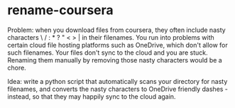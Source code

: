 # rename-coursera
Problem: when you download files from coursera, they often include nasty characters \ / : * ? " < > | in their filenames. You run into problems with certain cloud file hosting platforms such as OneDrive, which don't allow for such filenames. Your files don't sync to the cloud and you are stuck. Renaming them manually by removing those nasty characters would be a chore.

Idea: write a python script that automatically scans your directory for nasty filenames, and converts the nasty characters to OneDrive friendly dashes - instead, so that they may happily sync to the cloud again.

